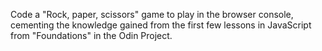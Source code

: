 Code a "Rock, paper, scissors" game to play in the browser console, cementing the knowledge gained from the first few lessons in JavaScript from "Foundations" in the Odin Project.